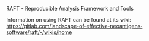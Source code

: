 RAFT - Reproducible Analysis Framework and Tools

Information on using RAFT can be found at its wiki:
https://gitlab.com/landscape-of-effective-neoantigens-software/raft/-/wikis/home
